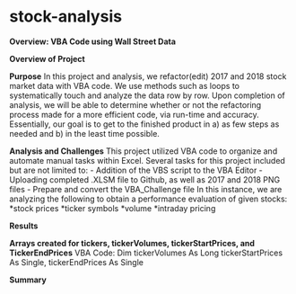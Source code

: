 # stock-analysis
**Overview: VBA Code using Wall Street Data**

**Overview of Project**

**Purpose**
      In this project and analysis, we refactor(edit) 2017 and 2018 stock market data with VBA code.  We use methods such as loops to systematically touch and analyze the data row by row.  Upon completion of analysis, we will be able to determine whether or not the refactoring process made for a more efficient code, via run-time and accuracy.  
      Essentially, our goal is to get to the finished product in 
      a) as few steps as needed and 
      b) in the least time possible.

**Analysis and Challenges**
      This project utilized VBA code to organize and automate manual tasks within Excel. 
Several tasks for this project included but are not limited to:
      - Addition of the VBS script to the VBA Editor
      - Uploading completed .XLSM file to Github, as well as 2017 and 2018 PNG files
      - Prepare and convert the VBA_Challenge file 
In this instance, we are analyzing the following to obtain a performance evaluation of given stocks:
      *stock prices
      *ticker symbols
      *volume
      *intraday pricing 

**Results**
      
**Arrays created for tickers, tickerVolumes, tickerStartPrices, and TickerEndPrices**
      VBA Code:
            Dim tickerVolumes As Long
            tickerStartPrices As Single,
            tickerEndPrices As Single
   



**Summary**
